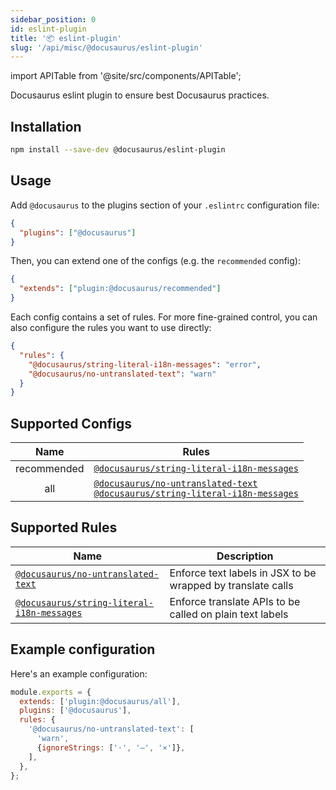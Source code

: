 ```yaml
---
sidebar_position: 0
id: eslint-plugin
title: '📦 eslint-plugin'
slug: '/api/misc/@docusaurus/eslint-plugin'
---
```


import APITable from '@site/src/components/APITable';

Docusaurus eslint plugin to ensure best Docusaurus practices.

## Installation

```bash npm2yarn
npm install --save-dev @docusaurus/eslint-plugin
```

## Usage

Add `@docusaurus` to the plugins section of your `.eslintrc` configuration file:

```json
{
  "plugins": ["@docusaurus"]
}
```

Then, you can extend one of the configs (e.g. the `recommended` config):

```json
{
  "extends": ["plugin:@docusaurus/recommended"]
}
```

Each config contains a set of rules. For more fine-grained control, you can also configure the rules you want to use directly:

```json
{
  "rules": {
    "@docusaurus/string-literal-i18n-messages": "error",
    "@docusaurus/no-untranslated-text": "warn"
  }
}
```

## Supported Configs

| Name | Rules |
| :-: | --- |
| recommended | [`@docusaurus/string-literal-i18n-messages`](./string-literal-i18n-messages.md) |
| all | [`@docusaurus/no-untranslated-text`](./no-untranslated-text.md) <br/> [`@docusaurus/string-literal-i18n-messages`](./string-literal-i18n-messages.md) |

## Supported Rules

| Name | Description |
| --- | --- |
| [`@docusaurus/no-untranslated-text`](./no-untranslated-text.md) | Enforce text labels in JSX to be wrapped by translate calls |
| [`@docusaurus/string-literal-i18n-messages`](./string-literal-i18n-messages.md) | Enforce translate APIs to be called on plain text labels |

## Example configuration

Here's an example configuration:

```js title="[.eslintrc.js]"
module.exports = {
  extends: ['plugin:@docusaurus/all'],
  plugins: ['@docusaurus'],
  rules: {
    '@docusaurus/no-untranslated-text': [
      'warn',
      {ignoreStrings: ['·', '—', '×']},
    ],
  },
};
```
